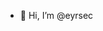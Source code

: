 - 👋 Hi, I’m @eyrsec

<!---
eyrsec/eyrsec is a ✨ special ✨ repository because its `README.md` (this file) appears on your GitHub profile.
You can click the Preview link to take a look at your changes.
--->
